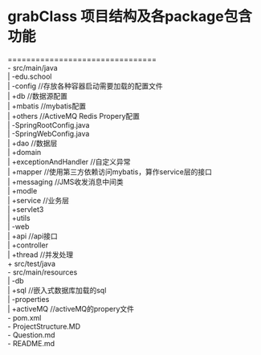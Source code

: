 # grabClass 项目结构及各package包含功能    
================================   
	  - src/main/java  
	   | -edu.school  
	     | -config                   //存放各种容器启动需要加载的配置文件  
	       | +db                     //数据源配置  
	       | +mbatis                 //mybatis配置  
	       | +others                 //ActiveMQ Redis Propery配置  
	       | -SpringRootConfig.java      
	       | -SpringWebConfig.java    
	     | +dao                      //数据层  
	     | +domain  
	     | +exceptionAndHandler      //自定义异常    
	     | +mapper                   //使用第三方依赖访问mybatis，算作service层的接口    
	     | +messaging                //JMS收发消息中间类    
	     | +modle    
	     | +service                  //业务层  
	     | +servlet3  
	     | +utils  
	     | -web                        
	       | +api                    //api接口  
	       | +controller               
	       | +thread                 //并发处理  
	  + src/test/java  
	  - src/main/resources    
	   | -db  
	     | +sql                      //嵌入式数据库加载的sql  
	   | -properties  
	     | +activeMQ                 //activeMQ的propery文件  
	  - pom.xml  
	  - ProjectStructure.MD  
	  - Question.md  
	  - README.md  
       